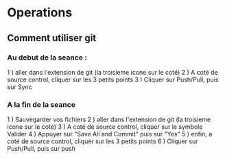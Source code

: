 # Operations

## Comment utiliser git
### Au debut de la seance :
1 ) aller dans l'extension de git (la troisieme icone sur le coté)
2 ) A coté de source control, cliquer sur les 3 petits points
3 ) Cliquer sur Push/Pull, puis sur Sync

### A la fin de la seance
1 ) Sauvegarder vos fichiers
2 ) aller dans l'extension de git (la troisieme icone sur le coté)
3 ) A coté de source control, cliquer sur le symbole Valider
4 ) Appuyer sur "Save All and Commit" puis sur "Yes"
5 ) enfin, a coté de source control, cliquer sur les 3 petits points
6 )  Cliquer sur Push/Pull, puis sur push